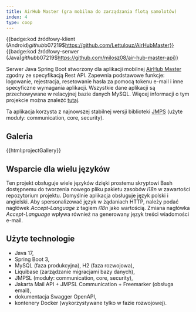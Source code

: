 ```yaml
---
title: AirHub Master (gra mobilna do zarządzania flotą samolotów)
index: 4
type: coop
---
```


{{badge:kod źródłowy-klient (Android)$github$b07219$https://github.com/Lettulouz/AirHubMaster}}
{{badge:kod źródłowy-serwer (Java)$github$b07219$https://github.com/milosz08/air-hub-master-api}}

Serwer Java Spring Boot stworzony dla aplikacji mobilnej [AirHub Master](https://github.com/Lettulouz/AirHubMaster)
zgodny ze specyfikacją Rest API. Zapewnia podstawowe funkcje: logowanie, rejestracja, resetowanie hasła za pomocą tokenu
e-mail i inne specyficzne wymagania aplikacji. Wszystkie dane aplikacji są przechowywane w relacyjnej bazie danych
MySQL. Więcej informacji o tym projekcie można znaleźć [tutaj](https://github.com/Lettulouz/AirHubMaster).

Ta aplikacja korzysta z najnowszej stabilnej wersji biblioteki [JMPS](https://github.com/milosz08/jmpsl) (użyte moduły:
communication, core, security).

## Galeria

{{html:projectGallery}}

## Wsparcie dla wielu języków

Ten projekt obsługuje wiele języków dzięki prostemu skryptowi Bash dostępnemu do tworzenia nowego pliku pakietu zasobów
_i18n_ w zawartości repozytorium projektu. Domyślnie aplikacja obsługuje język polski i angielski. Aby spersonalizować
język w żądaniach HTTP, należy podać nagłówek _Accept-Language_ z tagiem _i18n_ jako wartością. Zmiana nagłówka
_Accept-Language_ wpływa również na generowany język treści wiadomości e-mail.

## Użyte technologie

- Java 17,
- Spring Boot 3,
- MySQL (faza produkcyjna), H2 (faza rozwojowa),
- Liquibase (zarządzanie migracjami bazy danych),
- JMPSL (moduły: communication, core, security),
- Jakarta Mail API + JMPSL Communication + Freemarker (obsługa email),
- dokumentacja Swagger OpenAPI,
- kontenery Docker (wykorzystywane tylko w fazie rozwojowej).
